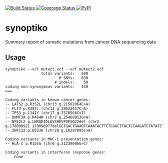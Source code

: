 <a href="https://travis-ci.org/openvax/synoptiko">
    <img src="https://travis-ci.org/openvax/synoptiko.svg?branch=master" alt="Build Status" />
</a>
<a href="https://coveralls.io/github/openvax/synoptiko?branch=master">
    <img src="https://coveralls.io/repos/openvax/synoptiko/badge.svg?branch=master&service=github" alt="Coverage Status" />
</a>
<a href="https://pypi.python.org/pypi/synoptiko/">
    <img src="https://img.shields.io/pypi/v/synoptiko.svg?maxAge=1000" alt="PyPI" />
</a>

# synoptiko

Summary report of somatic mutations from cancer DNA sequencing data

## Usage

```
synoptiko --vcf mutect.vcf --vcf mutect2.vcf
                total variants:   680
                        # SNVs:   630
                      # indels:    50
coding non-synonymous variants:   150
===

Coding variants in known cancer genes:
-- LATS2 p.R352L (chr13 g.21562864C>A)
-- FLT3 p.R387L (chr13 g.28622457C>A)
-- TP53 p.C141Y (chr17 g.7578508C>T)
-- DNMT3A p.R484W (chr2 g.25468913G>A)
-- NFE2L2 p.LWRQDIDLGVSREVFDFSQ22del (chr2 g.178098921_178098977delGCTGACTGAAGTCAAATACTTCTCGACTTACTCCAAGATCTATATCTTGCCTCCAAA)
-- ZNF133 p.Q533K (chr20 g.18297095C>A)

Coding variants in MHC-I presentation genes:
-- HLA-C p.R155G (chr6 g.31239006G>C)

Coding variants in interferon response genes:
    none
```
